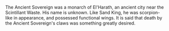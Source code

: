 The Ancient Sovereign was a monarch of El'Harath, an ancient city near the Scintillant Waste. His name is unknown. Like  Sand King, he was scorpion-like in appearance, and possessed functional wings. It is said that death by the Ancient Sovereign's claws was something greatly desired.
